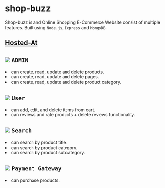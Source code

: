 # shop-buzz
Shop-buzz is and Online Shopping E-Commerce Website consist of multiple features. Built using ``Node.js``, ``Express`` and ``MongoDB``. 



## [Hosted-At](https://shop-buzz.herokuapp.com/) 

## ![](https://via.placeholder.com/15/f03c15/f03c15.png)   ``ADMIN ``
<li>can create, read, update and delete products.</li>
<li>can create, read, update and delete pages.</li>
<li>can create, read, update and delete product category.</li>


## ![](https://via.placeholder.com/15/c5f015/c5f015.png) ``User ``
<li>can add, edit, and delete items from cart.</li>
<li>can reviews and rate products + delete reviews functionality.</li>


## ![](https://via.placeholder.com/15/1589F0/1589F0.png)  ``Search``
<li>can search by product title.</li>
<li>can search by product category.</li>
<li>can search by product subcategory.</li>

## ![](https://via.placeholder.com/15/f020e0/f020e0.png)  ``Payment Gateway``
<li>can purchase products.</li>
